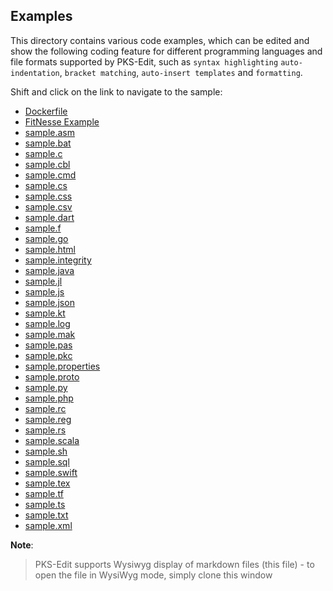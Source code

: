 
## Examples

This directory contains various code examples, which can be edited and show the following coding feature for different
programming languages and file formats supported by PKS-Edit, such as `syntax highlighting` `auto-indentation`, `bracket matching`,
`auto-insert templates` and `formatting`.

Shift and click on the link to navigate to the sample:

- [Dockerfile](Dockerfile)
- [FitNesse Example](content.txt)
- [sample.asm](sample.asm)
- [sample.bat](sample.bat)
- [sample.c](sample.c)
- [sample.cbl](sample.cbl)
- [sample.cmd](sample.cmd)
- [sample.cs](sample.cs)
- [sample.css](sample.css)
- [sample.csv](sample.csv)
- [sample.dart](sample.dart)
- [sample.f](sample.f)
- [sample.go](sample.go)
- [sample.html](sample.html)
- [sample.integrity](sample.integrity)
- [sample.java](sample.java)
- [sample.jl](sample.jl)
- [sample.js](sample.js)
- [sample.json](sample.json)
- [sample.kt](sample.kt)
- [sample.log](sample.log)
- [sample.mak](sample.mak)
- [sample.pas](sample.pas)
- [sample.pkc](sample.pkc)
- [sample.properties](sample.properties)
- [sample.proto](sample.proto)
- [sample.py](sample.py)
- [sample.php](sample.php)
- [sample.rc](sample.rc)
- [sample.reg](sample.reg)
- [sample.rs](sample.rs)
- [sample.scala](sample.scala)
- [sample.sh](sample.sh)
- [sample.sql](sample.sql)
- [sample.swift](sample.swift)
- [sample.tex](sample.tex)
- [sample.tf](sample.tf)
- [sample.ts](sample.ts)
- [sample.txt](sample.txt)
- [sample.xml](sample.xml)


**Note**:

> PKS-Edit supports Wysiwyg display of markdown files (this file) - 
> to open the file in WysiWyg mode, simply clone this window
 
